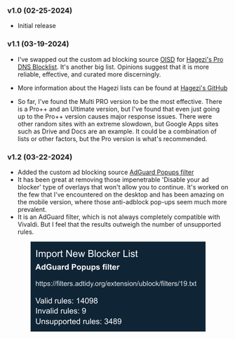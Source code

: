 ### v1.0 (02-25-2024)

* Initial release

### v1.1 (03-19-2024)

* I've swapped out the custom ad blocking source [OISD](https://big.oisd.nl/) for [Hagezi's Pro DNS Blocklist](https://raw.githubusercontent.com/hagezi/dns-blocklists/main/adblock/pro.txt). It's another big list. Opinions suggest that it is more reliable, effective, and curated more discerningly.

* More information about the Hagezi lists can be found at [Hagezi's GitHub](https://github.com/hagezi/dns-blocklists/blob/main/README.md)

* So far, I've found the Multi PRO version to be the most effective. There is a Pro++ and an Ultimate version, but I've found that even just going up to the Pro++ version causes major response issues. There were other random sites with an extreme slowdown, but Google Apps sites such as Drive and Docs are an example. It could be a combination of lists or other factors, but the Pro version is what's recommended.

### v1.2 (03-22-2024)

* Added the custom ad blocking source [AdGuard Popups filter](https://filters.adtidy.org/extension/ublock/filters/19.txt)
* It has been great at removing those impenetrable 'Disable your ad blocker' type of overlays that won't allow you to continue.  It's worked on the few that I've encountered on the desktop and has been amazing on the mobile version, where those anti-adblock pop-ups seem much more prevalent.
* It is an AdGuard filter, which is not always completely compatible with Vivaldi.  But I feel that the results outweigh the number of unsupported rules.

<p align="center">
    <img src="Screenshots/CHANGELOG-APF-Import.png" alt="Alt Text">
</p>

